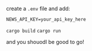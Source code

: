 create a `.env` file and add:

```
NEWS_API_KEY=your_api_key_here
```

`cargo build`
`cargo run`

and you shouodl be good to go!
